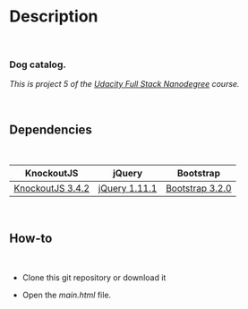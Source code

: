 
# Description

&nbsp;

### Dog catalog.
*This is project 5 of the [Udacity Full Stack Nanodegree](https://www.udacity.com/course/full-stack-web-developer-nanodegree--nd004) course.*

&nbsp;


## Dependencies

&nbsp;

| KnockoutJS | jQuery | Bootstrap |
|:------------:|:------------:|:------------:|
| [KnockoutJS 3.4.2](http://knockoutjs.com/index.html) | [jQuery 1.11.1](http://api.jquery.com/jquery.ajax/) | [Bootstrap 3.2.0](https://getbootstrap.com/) |

&nbsp;

## How-to

&nbsp;


- Clone this git repository or download it

- Open the *main.html* file.

&nbsp;
